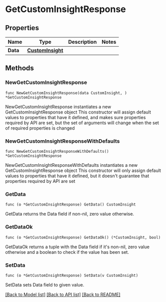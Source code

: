 # GetCustomInsightResponse

## Properties

Name | Type | Description | Notes
------------ | ------------- | ------------- | -------------
**Data** | [**CustomInsight**](CustomInsight.md) |  | 

## Methods

### NewGetCustomInsightResponse

`func NewGetCustomInsightResponse(data CustomInsight, ) *GetCustomInsightResponse`

NewGetCustomInsightResponse instantiates a new GetCustomInsightResponse object
This constructor will assign default values to properties that have it defined,
and makes sure properties required by API are set, but the set of arguments
will change when the set of required properties is changed

### NewGetCustomInsightResponseWithDefaults

`func NewGetCustomInsightResponseWithDefaults() *GetCustomInsightResponse`

NewGetCustomInsightResponseWithDefaults instantiates a new GetCustomInsightResponse object
This constructor will only assign default values to properties that have it defined,
but it doesn't guarantee that properties required by API are set

### GetData

`func (o *GetCustomInsightResponse) GetData() CustomInsight`

GetData returns the Data field if non-nil, zero value otherwise.

### GetDataOk

`func (o *GetCustomInsightResponse) GetDataOk() (*CustomInsight, bool)`

GetDataOk returns a tuple with the Data field if it's non-nil, zero value otherwise
and a boolean to check if the value has been set.

### SetData

`func (o *GetCustomInsightResponse) SetData(v CustomInsight)`

SetData sets Data field to given value.



[[Back to Model list]](../README.md#documentation-for-models) [[Back to API list]](../README.md#documentation-for-api-endpoints) [[Back to README]](../README.md)


